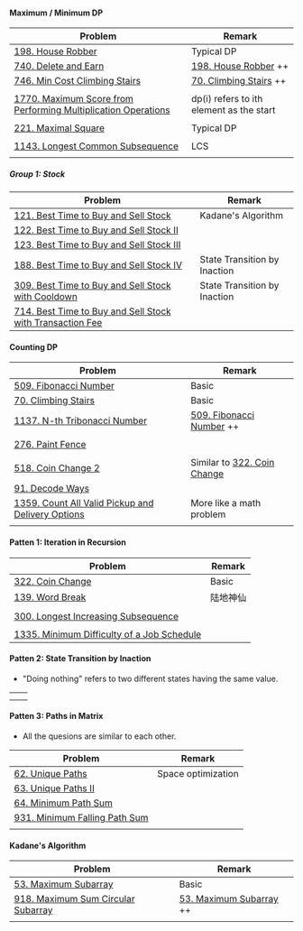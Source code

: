 #### Maximum / Minimum DP

| Problem                                                      | Remark                                                       |
| ------------------------------------------------------------ | ------------------------------------------------------------ |
| [198. House Robber](https://leetcode.com/problems/house-robber) | Typical DP                                                   |
| [740. Delete and Earn](https://leetcode.com/problems/delete-and-earn) | [198. House Robber](https://leetcode.com/problems/house-robber) ++ |
| [746. Min Cost Climbing Stairs](https://leetcode.com/problems/min-cost-climbing-stairs) | [70. Climbing Stairs](https://leetcode.com/problems/climbing-stairs) ++ |
|                                                              |                                                              |
| [1770. Maximum Score from Performing Multiplication Operations](https://leetcode.com/problems/maximum-score-from-performing-multiplication-operations) | dp(i) refers to ith element as the start                     |
|                                                              |                                                              |
| [221. Maximal Square](https://leetcode.com/problems/maximal-square) | Typical DP                                                   |
|                                                              |                                                              |
| [1143. Longest Common Subsequence](https://leetcode.com/problems/longest-common-subsequence) | LCS                                                          |
|                                                              |                                                              |

##### Group 1: Stock

| Problem                                                      | Remark                       |
| ------------------------------------------------------------ | ---------------------------- |
| [121. Best Time to Buy and Sell Stock](https://leetcode.com/problems/best-time-to-buy-and-sell-stock/#/description) | Kadane's Algorithm           |
| [122. Best Time to Buy and Sell Stock II](https://leetcode.com/problems/best-time-to-buy-and-sell-stock-ii/#/description) |                              |
| [123. Best Time to Buy and Sell Stock III](https://leetcode.com/problems/best-time-to-buy-and-sell-stock-iii/#/description) |                              |
| [188. Best Time to Buy and Sell Stock IV](https://leetcode.com/problems/best-time-to-buy-and-sell-stock-iv/#/description) | State Transition by Inaction |
| [309. Best Time to Buy and Sell Stock with Cooldown](https://leetcode.com/problems/best-time-to-buy-and-sell-stock-with-cooldown/#/description) | State Transition by Inaction |
| [714. Best Time to Buy and Sell Stock with Transaction Fee](https://leetcode.com/contest/leetcode-weekly-contest-55/problems/best-time-to-buy-and-sell-stock-with-transaction-fee/) |                              |



#### Counting DP

| Problem                                                      | Remark                                                       |
| ------------------------------------------------------------ | ------------------------------------------------------------ |
| [509. Fibonacci Number](https://leetcode.com/problems/fibonacci-number) | Basic                                                        |
| [70. Climbing Stairs](https://leetcode.com/problems/climbing-stairs) | Basic                                                        |
| [1137. N-th Tribonacci Number](https://leetcode.com/problems/n-th-tribonacci-number) | [509. Fibonacci Number](https://leetcode.com/problems/fibonacci-number) ++ |
|                                                              |                                                              |
| [276. Paint Fence](https://leetcode.com/problems/paint-fence) |                                                              |
|                                                              |                                                              |
| [518. Coin Change 2](https://leetcode.com/problems/coin-change-2) | Similar to [322. Coin Change](https://leetcode.com/problems/coin-change) |
| [91. Decode Ways](https://leetcode.com/problems/decode-ways) |                                                              |
| [1359. Count All Valid Pickup and Delivery Options](https://leetcode.com/problems/count-all-valid-pickup-and-delivery-options) | More like a math problem                                     |
|                                                              |                                                              |

#### Patten 1: Iteration in Recursion

| Problem                                                      | Remark   |
| ------------------------------------------------------------ | -------- |
| [322. Coin Change](https://leetcode.com/problems/coin-change) | Basic    |
| [139. Word Break](https://leetcode.com/problems/word-break)  | 陆地神仙 |
|                                                              |          |
| [300. Longest Increasing Subsequence](https://leetcode.com/problems/longest-increasing-subsequence) |          |
|                                                              |          |
| [1335. Minimum Difficulty of a Job Schedule](https://leetcode.com/problems/minimum-difficulty-of-a-job-schedule) |          |



#### Patten 2: State Transition by Inaction

* "Doing nothing" refers to two different states having the same value.

|      |      |
| ---- | ---- |
|      |      |
|      |      |



#### Patten 3: Paths in Matrix

* All the quesions are similar to each other.

| Problem                                                      | Remark             |
| ------------------------------------------------------------ | ------------------ |
| [62. Unique Paths](https://leetcode.com/problems/unique-paths) | Space optimization |
| [63. Unique Paths II](https://leetcode.com/problems/unique-paths-ii) |                    |
| [64. Minimum Path Sum](https://leetcode.com/problems/minimum-path-sum) |                    |
| [931. Minimum Falling Path Sum](https://leetcode.com/problems/minimum-falling-path-sum) |                    |
|                                                              |                    |



#### Kadane's Algorithm

| Problem                                                      | Remark                                                       |
| ------------------------------------------------------------ | ------------------------------------------------------------ |
| [53. Maximum Subarray](https://leetcode.com/problems/maximum-subarray) | Basic                                                        |
| [918. Maximum Sum Circular Subarray](https://leetcode.com/problems/maximum-sum-circular-subarray) | [53. Maximum Subarray](https://leetcode.com/problems/maximum-subarray) ++ |
|                                                              |                                                              |

